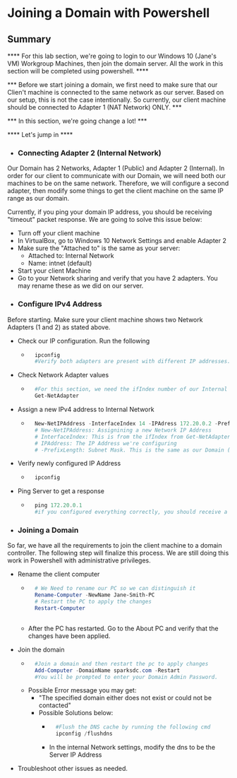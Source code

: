 # Joining a Domain with Powershell

## Summary

**** For this lab section, we're going to login to our Windows 10 (Jane's VM) Workgroup Machines, then join the domain server. All the work in this section will be completed using powershell. ****

*** Before we start joining a domain, we first need to make sure that our Clien't machine is connected to the same network as our server. Based on our setup, this is not the case intentionally. So currently, our client machine should be connected to Adapter 1 (NAT Network) ONLY. ***

*** In this section, we're going change a lot! ***

**** Let's jump in ****

* ### Connecting Adapter 2 (Internal Network)
Our Domain has 2 Networks, Adapter 1 (Public) and Adapter 2 (Internal). In order for our client to communicate with our Domain, we will need both our machines to be on the same network. Therefore, we will configure a second adapter, then modify some things to get the client machine on the same IP range as our domain.

Currently, if you ping your domain IP address, you should be receiving "timeout" packet response. We are going to solve this issue below:

- Turn off your client machine
- In VirtualBox, go to Windows 10 Network Settings and enable Adapter 2
- Make sure the "Attached to" is the same as your server:
    - Attached to: Internal Network
    - Name: intnet (default)
- Start your client Machine
- Go to your Network sharing and verify that you have 2 adapters. You may rename these as we did on our server.

* ### Configure IPv4 Address
Before starting. Make sure your client machine shows two Network Adapters (1 and 2) as stated above.


- Check our IP configuration. Run the following
    - ```powershell
        ipconfig
        #Verify both adapters are present with different IP addresses.

- Check Network Adapter values
    - ```powershell
        #For this section, we need the ifIndex number of our Internal Network
        Get-NetAdapter

- Assign a new IPv4 address to Internal Network
    - ```powershell
        New-NetIPAddress -InterfaceIndex 14 -IPAdress 172.20.0.2 -PrefixLength 24
        # New-NetIPAddress: Assignining a new Network IP Address
        # InterfaceIndex: This is from the ifIndex from Get-NetAdapter
        # IPAddress: The IP Address we're configuring
        # -PrefixLength: Subnet Mask. This is the same as our Domain (Important)

- Verify newly configured IP Address
    - ```powershell
        ipconfig

- Ping Server to get a response
    - ```powershell
        ping 172.20.0.1
        #if you configured everything correctly, you should receive a response from the server. If not, this is a perfect time to exercise your analytical and troubleshooting skills. 


* ### Joining a Domain

So far, we have all the requirements to join the client machine to a domain controller. The following step will finalize this process. We are still doing this work in Powershell with administrative privileges.  

- Rename the client computer

    - ```powershell
        # We Need to rename our PC so we can distinguish it 
        Rename-Computer -NewName Jane-Smith-PC
        # Restart the PC to apply the changes
        Restart-Computer
    
    - After the PC has restarted. Go to the About PC and verify that the changes have been applied.

- Join the domain

    - ```powershell
        #Join a domain and then restart the pc to apply changes
        Add-Computer -DomainName sparksdc.com -Restart
        #You will be prompted to enter your Domain Admin Password.

    - Possible Error message you may get:
        - "The specified domain either does not exist or could not be contacted"
        - Possible Solutions below:
            - ```powershell
                #Flush the DNS cache by running the following cmd
                ipconfig /flushdns
            - In the internal Network settings, modify the dns to be the Server IP Address

- Troubleshoot other issues as needed.

        